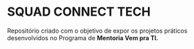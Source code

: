 # SQUAD CONNECT TECH

Repositório criado com o objetivo de expor os projetos práticos desenvolvidos no Programa de **Mentoria Vem pra TI.**
